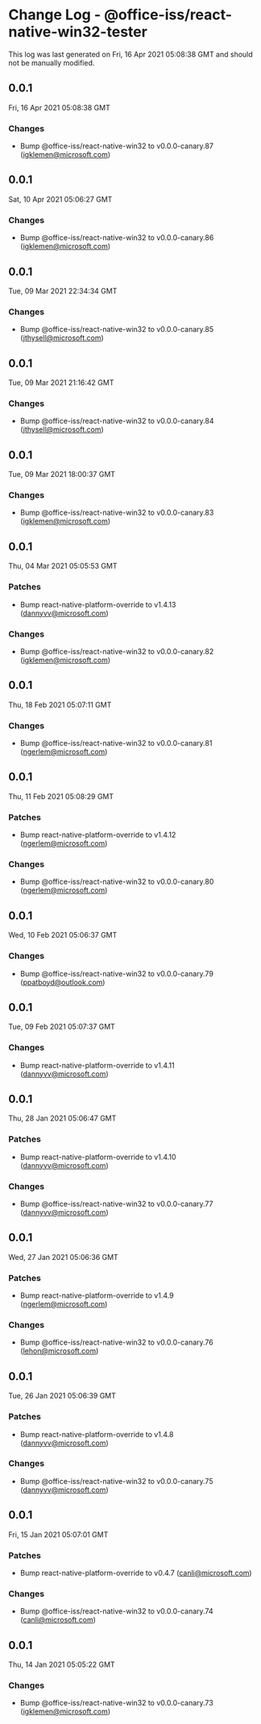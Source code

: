 # Change Log - @office-iss/react-native-win32-tester

This log was last generated on Fri, 16 Apr 2021 05:08:38 GMT and should not be manually modified.

<!-- Start content -->

## 0.0.1

Fri, 16 Apr 2021 05:08:38 GMT

### Changes

- Bump @office-iss/react-native-win32 to v0.0.0-canary.87 (igklemen@microsoft.com)

## 0.0.1

Sat, 10 Apr 2021 05:06:27 GMT

### Changes

- Bump @office-iss/react-native-win32 to v0.0.0-canary.86 (igklemen@microsoft.com)

## 0.0.1

Tue, 09 Mar 2021 22:34:34 GMT

### Changes

- Bump @office-iss/react-native-win32 to v0.0.0-canary.85 (jthysell@microsoft.com)

## 0.0.1

Tue, 09 Mar 2021 21:16:42 GMT

### Changes

- Bump @office-iss/react-native-win32 to v0.0.0-canary.84 (jthysell@microsoft.com)

## 0.0.1

Tue, 09 Mar 2021 18:00:37 GMT

### Changes

- Bump @office-iss/react-native-win32 to v0.0.0-canary.83 (igklemen@microsoft.com)

## 0.0.1

Thu, 04 Mar 2021 05:05:53 GMT

### Patches

- Bump react-native-platform-override to v1.4.13 (dannyvv@microsoft.com)

### Changes

- Bump @office-iss/react-native-win32 to v0.0.0-canary.82 (igklemen@microsoft.com)

## 0.0.1

Thu, 18 Feb 2021 05:07:11 GMT

### Changes

- Bump @office-iss/react-native-win32 to v0.0.0-canary.81 (ngerlem@microsoft.com)

## 0.0.1

Thu, 11 Feb 2021 05:08:29 GMT

### Patches

- Bump react-native-platform-override to v1.4.12 (ngerlem@microsoft.com)

### Changes

- Bump @office-iss/react-native-win32 to v0.0.0-canary.80 (ngerlem@microsoft.com)

## 0.0.1

Wed, 10 Feb 2021 05:06:37 GMT

### Changes

- Bump @office-iss/react-native-win32 to v0.0.0-canary.79 (ppatboyd@outlook.com)

## 0.0.1

Tue, 09 Feb 2021 05:07:37 GMT

### Changes

- Bump react-native-platform-override to v1.4.11 (dannyvv@microsoft.com)

## 0.0.1

Thu, 28 Jan 2021 05:06:47 GMT

### Patches

- Bump react-native-platform-override to v1.4.10 (dannyvv@microsoft.com)

### Changes

- Bump @office-iss/react-native-win32 to v0.0.0-canary.77 (dannyvv@microsoft.com)

## 0.0.1

Wed, 27 Jan 2021 05:06:36 GMT

### Patches

- Bump react-native-platform-override to v1.4.9 (ngerlem@microsoft.com)

### Changes

- Bump @office-iss/react-native-win32 to v0.0.0-canary.76 (lehon@microsoft.com)

## 0.0.1

Tue, 26 Jan 2021 05:06:39 GMT

### Patches

- Bump react-native-platform-override to v1.4.8 (dannyvv@microsoft.com)

### Changes

- Bump @office-iss/react-native-win32 to v0.0.0-canary.75 (dannyvv@microsoft.com)

## 0.0.1

Fri, 15 Jan 2021 05:07:01 GMT

### Patches

- Bump react-native-platform-override to v0.4.7 (canli@microsoft.com)

### Changes

- Bump @office-iss/react-native-win32 to v0.0.0-canary.74 (canli@microsoft.com)

## 0.0.1

Thu, 14 Jan 2021 05:05:22 GMT

### Changes

- Bump @office-iss/react-native-win32 to v0.0.0-canary.73 (igklemen@microsoft.com)
